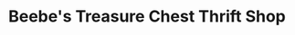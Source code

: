 ---
title: "Beebe's Treasure Chest Thrift Shop"
url: /rehoboth-beach/beebes-treasure-chest-thrift-shop/
shop: charity
---
